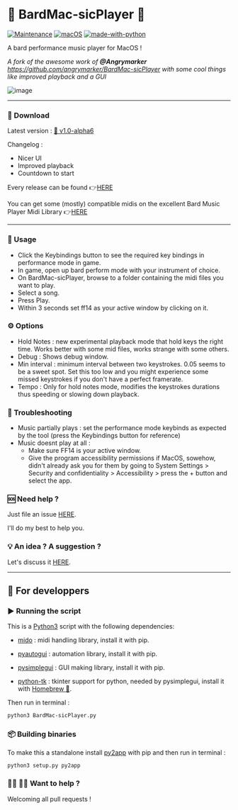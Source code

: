 # 🎵 BardMac-sicPlayer 🍎

[![Maintenance](https://img.shields.io/badge/Maintained%3F-yes-green.svg)](https://GitHub.com/realAbitbol/BardMac-sicPlayer/graphs/commit-activity) [![macOS](https://svgshare.com/i/ZjP.svg)](https://svgshare.com/i/ZjP.svg) [![made-with-python](https://img.shields.io/badge/Made%20with-Python-1f425f.svg)](https://www.python.org/)

A bard performance music player for MacOS !

*A fork of the awesome work of **@Angrymarker** https://github.com/angrymarker/BardMac-sicPlayer with some cool things like improved playback and a GUI*

![image](https://user-images.githubusercontent.com/73762857/143764596-7e3d01b6-9a9f-4fd6-bbca-fcea3c2f7362.png)

---

### 💾 Download

Latest version : [💾 v1.0-alpha6](https://github.com/realAbitbol/BardMac-sicPlayer/releases/download/v1.0-alpha6/BardMac-sicPlayer.app.zip)

Changelog :
- Nicer UI
- Improved playback
- Countdown to start

Every release can be found 👉[HERE](https://github.com/realAbitbol/BardMac-sicPlayer/releases)

You can get some (mostly) compatible midis on the excellent Bard Music Player Midi Library 👉[HERE](https://songs.bardmusicplayer.com)

---

### 🎹 Usage
- Click the Keybindings button to see the required key bindings in performance mode in game.
- In game, open up bard perform mode with your instrument of choice.
- On BardMac-sicPlayer, browse to a folder containing the midi files you want to play.
- Select a song.
- Press Play.
- Within 3 seconds set ff14 as your active window by clicking on it.

### ⚙️ Options
- Hold Notes : new experimental playback mode that hold keys the right time. Works better with some mid files, works strange with some others.
- Debug : Shows debug window.
- Min interval : minimum interval between two keystrokes. 0.05 seems to be a sweet spot. Set this too low and you might experience some missed keystrokes if you don't have a perfect framerate.
- Tempo : Only for hold notes mode, modifies the keystrokes durations thus speeding or slowing down playback.

### 🔧 Troubleshooting
- Music partially plays : set the performance mode keybinds as expected by the tool (press the Keybindings button for reference)
- Music doesnt play at all :
  - Make sure FF14 is your active window.
  - Give the program accessibility permissions if MacOS, sowehow, didn't already ask you for them by going to System Settings > Security and confidentiality > Accessibility > press the + button and select the app.
 
 ### 🆘 Need help ?
 
 Just file an issue [HERE](https://github.com/realAbitbol/BardMac-sicPlayer/issues).

 I'll do my best to help you.
 
 ### 💡 An idea ? A suggestion ?
 
 Let's discuss it [HERE](https://github.com/realAbitbol/BardMac-sicPlayer/discussions).

---

## 🤖 For developpers

### ▶️ Running the script

This is a [Python3](https://www.python.org/downloads/) script with the following dependencies:
- [mido](https://pypi.org/project/mido/) : midi handling library, install it with pip.

- [pyautogui](https://pypi.org/project/PyAutoGUI/) : automation library, install it with pip.

- [pysimplegui](https://pypi.org/project/PySimpleGUI/) : GUI making library, install it with pip.

- [python-tk](https://formulae.brew.sh/formula/python-tk@3.9) : tkinter support for python, needed by pysimplegui, install it with [Homebrew 🍺](https://brew.sh/).

Then run in terminal :

```bash
python3 BardMac-sicPlayer.py
```

### 📦 Building binaries

To make this a standalone install [py2app](https://pypi.org/project/py2app/) with pip and then run in terminal :
```bash
python3 setup.py py2app
```  

### 🧑‍💻 👩‍💻 Want to help ?

Welcoming all pull requests !
